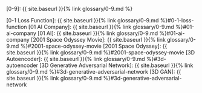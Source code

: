 [0-9]: {{ site.baseurl }}{% link glossary/0-9.md %}

[0-1 Loss Function]: {{ site.baseurl }}{% link glossary/0-9.md %}#0-1-loss-function
[01 AI Company]: {{ site.baseurl }}{% link glossary/0-9.md %}#01-ai-company
[01 AI]: {{ site.baseurl }}{% link glossary/0-9.md %}#01-ai-company
[2001 Space Odyssey Movie]: {{ site.baseurl }}{% link glossary/0-9.md %}#2001-space-odyssey-movie
[2001 Space Odyssey]: {{ site.baseurl }}{% link glossary/0-9.md %}#2001-space-odyssey-movie
[3D Autoencoder]: {{ site.baseurl }}{% link glossary/0-9.md %}#3d-autoencoder
[3D Generative Adversarial Network]: {{ site.baseurl }}{% link glossary/0-9.md %}#3d-generative-adversarial-network
[3D GAN]: {{ site.baseurl }}{% link glossary/0-9.md %}#3d-generative-adversarial-network
